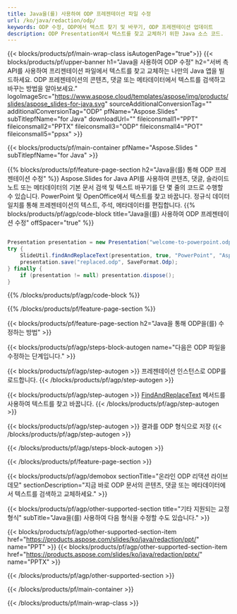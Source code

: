 ```yaml
---
title: Java을(를) 사용하여 ODP 프레젠테이션 파일 수정
url: /ko/java/redaction/odp/
keywords: ODP 수정, ODP에서 텍스트 찾기 및 바꾸기, ODP 프레젠테이션 업데이트
description: ODP Presentation에서 텍스트를 찾고 교체하기 위한 Java 소스 코드.
---
```


{{< blocks/products/pf/main-wrap-class isAutogenPage="true">}}
{{< blocks/products/pf/upper-banner h1="Java을 사용하여 ODP 수정" h2="서버 측 API를 사용하여 프리젠테이션 파일에서 텍스트를 찾고 교체하는 나만의 Java 앱을 빌드하세요. ODP 프레젠테이션의 콘텐츠, 댓글 또는 메타데이터에서 텍스트를 검색하고 바꾸는 방법을 알아보세요." logoImageSrc="https://www.aspose.cloud/templates/aspose/img/products/slides/aspose_slides-for-java.svg" sourceAdditionalConversionTag="" additionalConversionTag="ODP" pfName="Aspose.Slides" subTitlepfName="for Java" downloadUrl="" fileiconsmall1="PPT" fileiconsmall2="PPTX" fileiconsmall3="ODP" fileiconsmall4="POT" fileiconsmall5="ppsx" >}}

{{< blocks/products/pf/main-container pfName="Aspose.Slides " subTitlepfName="for Java" >}}

{{% blocks/products/pf/feature-page-section  h2="Java을(를) 통해 ODP 프레젠테이션 수정" %}}
Aspose.Slides for Java API를 사용하여 콘텐츠, 댓글, 슬라이드 노트 또는 메타데이터의 기본 문서 검색 및 텍스트 바꾸기를 단 몇 줄의 코드로 수행할 수 있습니다. PowerPoint 및 OpenOffice에서 텍스트를 찾고 바꿉니다. 정규식 데이터 일치를 통해 프레젠테이션의 텍스트, 주석, 메타데이터를 편집합니다.
{{% blocks/products/pf/agp/code-block title="Java을(를) 사용하여 ODP 프레젠테이션 수정" offSpacer="true" %}}

```java

Presentation presentation = new Presentation("welcome-to-powerpoint.odp");
try {
    SlideUtil.findAndReplaceText(presentation, true, "PowerPoint", "Aspose.Slides", null);
    presentation.save("replaced.odp", SaveFormat.Odp);
} finally {
    if (presentation != null) presentation.dispose();
}
```

{{% /blocks/products/pf/agp/code-block %}}

{{% /blocks/products/pf/feature-page-section %}}

{{< blocks/products/pf/feature-page-section  h2="Java을 통해 ODP을(를) 수정하는 방법" >}}

{{< blocks/products/pf/agp/steps-block-autogen name="다음은 ODP 파일을 수정하는 단계입니다." >}}

{{< blocks/products/pf/agp/step-autogen >}}
프레젠테이션 인스턴스로 ODP를 로드합니다.
{{< /blocks/products/pf/agp/step-autogen >}}

{{< blocks/products/pf/agp/step-autogen >}}
[FindAndReplaceText](https://reference.aspose.com/slides/java/com.aspose.slides/slideutil/#findAndReplaceText-com.aspose.slides.IPresentation-boolean-java.lang.String-java.lang.String-) 메서드를 사용하여 텍스트를 찾고 바꿉니다.
{{< /blocks/products/pf/agp/step-autogen >}}

{{< blocks/products/pf/agp/step-autogen >}}
결과를 ODP 형식으로 저장
{{< /blocks/products/pf/agp/step-autogen >}}

{{< /blocks/products/pf/agp/steps-block-autogen >}}

{{< /blocks/products/pf/feature-page-section >}}

{{< blocks/products/pf/agp/demobox sectionTitle="온라인 ODP 리댁션 라이브 데모" sectionDescription="지금 바로 ODP 문서의 콘텐츠, 댓글 또는 메타데이터에서 텍스트를 검색하고 교체하세요." >}}

{{< blocks/products/pf/agp/other-supported-section title="기타 지원되는 교정 형식" subTitle="Java을(를) 사용하여 다음 형식을 수정할 수도 있습니다." >}}

{{< blocks/products/pf/agp/other-supported-section-item href="https://products.aspose.com/slides/ko/java/redaction/ppt/" name="PPT" >}}
{{< blocks/products/pf/agp/other-supported-section-item href="https://products.aspose.com/slides/ko/java/redaction/pptx/" name="PPTX" >}}


{{< /blocks/products/pf/agp/other-supported-section >}}

{{< /blocks/products/pf/main-container >}}
    
{{< /blocks/products/pf/main-wrap-class >}}